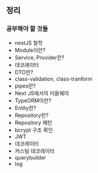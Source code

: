 ## 정리

### 공부해야 할 것들

- nestJS 철학
- Module이란?
- Service, Provider란?
- 데코레이터
- DTO란?
- class-validation, class-tranform
- pipes란?
- Next JS에서의 미들웨어
- TypeORM이란?
- Entity란?
- Repository란?
- Repository 패턴
- bcrypt 구조 확인
- JWT
- 데코레이터
- 커스텀 데코레이터
- querybuilder
- log
